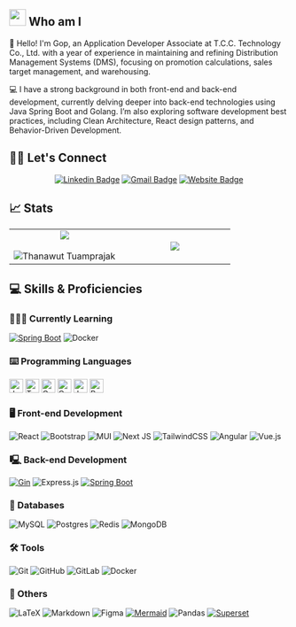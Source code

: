 <img src="https://media.giphy.com/media/iY8CRBdQXODJSCERIr/giphy.gif" width="30px">&nbsp;**Who am I**
---
👋 Hello! I'm Gop, an Application Developer Associate at T.C.C. Technology Co., Ltd. with a year of experience in maintaining and refining Distribution Management Systems (DMS), focusing on promotion calculations, sales target management, and warehousing.

💻 I have a strong background in both front-end and back-end development, currently delving deeper into back-end technologies using Java Spring Boot and Golang. I’m also exploring software development best practices, including Clean Architecture, React design patterns, and Behavior-Driven Development.

## 🙋‍♀️ Let's Connect
<div align="center">

[![Linkedin Badge](https://img.shields.io/badge/-Thanawut_Tuamprajak-blue?style=flat-square&logo=Linkedin&logoColor=white&link=https://www.linkedin.com/in/thanawut-tuamprajak-479144262/)](https://www.linkedin.com/in/thanawut-tuamprajak-479144262/)
[![Gmail Badge](https://img.shields.io/badge/-thanawut.tuam@gmail.com-c14438?style=flat-square&logo=Gmail&logoColor=white&link=mailto:thanawut.tuam@gmail.com)](mailto:thanawut.tuam@gmail.com)
[![Website Badge](https://img.shields.io/badge/-Thanawut_Tuamprajak-gray?style=flat-square&link=https://thanawut-tuamprajak.vercel.app/)](https://thanawut-tuamprajak.vercel.app/)
</div>

## 📈 Stats
<table align="center">
  <tr border="none">
    <td width="50%" align="center">
      <img  align="center"  src="https://github-readme-stats.vercel.app/api?username=hanawuz&theme=react&show_icons=true&count_private=true&hide_border=true" />
      <br></br>
      <img  title="🔥 Get streak stats for your profile at git.io/streak-stats" alt="Thanawut Tuamprajak" src="https://github-readme-streak-stats.herokuapp.com/?user=hanawuz&theme=react&hide_border=true" /> 
    </td>
    <td width="80%" align="center">
      <img  align="center"  src="https://github-readme-stats.anuraghazra1.vercel.app/api/top-langs/?username=hanawuz&theme=react&hide_border=false&no-bg=true&no-frame=true&langs_count=8&hide_border=true"/>
    </td>
  </tr>
</table>


## 💻 Skills & Proficiencies

### 👨🏻‍💻 Currently Learning
[![Spring Boot](https://img.shields.io/badge/Spring_Boot-6DB33F?style=for-the-badge&logo=spring-boot&logoColor=white)](https://)
![Docker](https://img.shields.io/badge/docker-%230db7ed.svg?style=for-the-badge&logo=docker&logoColor=white)

### ⌨️ Programming Languages
<span><img src="https://img.shields.io/badge/JavaScript-323330?style=for-the-badge&logo=javascript&logoColor=F7DF1E" alt="JavaScript logo" title="JavaScript" height="25" /></span>
<span><img src="https://img.shields.io/badge/TypeScript-007ACC?style=for-the-badge&logo=typescript&logoColor=white" alt="TypeScript logo" title="TypeScript" height="25" /></span>
<span><img src="https://img.shields.io/badge/go-%2300ADD8.svg?style=for-the-badge&logo=go&logoColor=white" alt="Golang logo" title="Go" height="25" /></span>
<span><img src="https://img.shields.io/badge/c++-%2300599C.svg?style=for-the-badge&logo=c%2B%2B&logoColor=white" alt="Cpp logo" title="C++" height="25" /></span>
<span><img src="https://img.shields.io/badge/java-%23ED8B00.svg?style=for-the-badge&logo=openjdk&logoColor=white" alt="Java logo" title="Java" height="25" /></span>
<span><img src="https://img.shields.io/badge/python-3670A0?style=for-the-badge&logo=python&logoColor=ffdd54" alt="Python logo" title="Python" height="25" /></span>

### 🖥️ Front-end Development
![React](https://img.shields.io/badge/react-%2320232a.svg?style=for-the-badge&logo=react&logoColor=%2361DAFB)
![Bootstrap](https://img.shields.io/badge/bootstrap-%238511FA.svg?style=for-the-badge&logo=bootstrap&logoColor=white)
![MUI](https://img.shields.io/badge/MUI-%230081CB.svg?style=for-the-badge&logo=mui&logoColor=white)
![Next JS](https://img.shields.io/badge/Next-black?style=for-the-badge&logo=next.js&logoColor=white)
![TailwindCSS](https://img.shields.io/badge/tailwindcss-%2338B2AC.svg?style=for-the-badge&logo=tailwind-css&logoColor=white)
![Angular](https://img.shields.io/badge/angular-%23DD0031.svg?style=for-the-badge&logo=angular&logoColor=white)
![Vue.js](https://img.shields.io/badge/vuejs-%2335495e.svg?style=for-the-badge&logo=vuedotjs&logoColor=%234FC08D)


### 🖳 Back-end Development
[![Gin](https://img.shields.io/badge/Gin-008ECF?style=for-the-badge&logo=gin&logoColor=white)](https://)
![Express.js](https://img.shields.io/badge/express.js-%23404d59.svg?style=for-the-badge&logo=express&logoColor=%2361DAFB)
[![Spring Boot](https://img.shields.io/badge/Spring_Boot-6DB33F?style=for-the-badge&logo=spring-boot&logoColor=white)](https://)

### 💾 Databases
![MySQL](https://img.shields.io/badge/mysql-%2300f.svg?style=for-the-badge&logo=mysql&logoColor=white)
![Postgres](https://img.shields.io/badge/postgres-%23316192.svg?style=for-the-badge&logo=postgresql&logoColor=white)
![Redis](https://img.shields.io/badge/redis-%23DD0031.svg?style=for-the-badge&logo=redis&logoColor=white)
![MongoDB](https://img.shields.io/badge/MongoDB-%234ea94b.svg?style=for-the-badge&logo=mongodb&logoColor=white)


### 🛠️ Tools
![Git](https://img.shields.io/badge/git-%23F05033.svg?style=for-the-badge&logo=git&logoColor=white)
![GitHub](https://img.shields.io/badge/github-%23121011.svg?style=for-the-badge&logo=github&logoColor=white)
![GitLab](https://img.shields.io/badge/gitlab-%23181717.svg?style=for-the-badge&logo=gitlab&logoColor=white)
![Docker](https://img.shields.io/badge/docker-%230db7ed.svg?style=for-the-badge&logo=docker&logoColor=white)

### 🛃 Others
![LaTeX](https://img.shields.io/badge/latex-%23008080.svg?style=for-the-badge&logo=latex&logoColor=white)
![Markdown](https://img.shields.io/badge/markdown-%23000000.svg?style=for-the-badge&logo=markdown&logoColor=white)
![Figma](https://img.shields.io/badge/figma-%23F24E1E.svg?style=for-the-badge&logo=figma&logoColor=white)
[![Mermaid](https://img.shields.io/badge/Mermaid-FF3670?style=for-the-badge&logo=mermaid&logoColor=white)](https://)
![Pandas](https://img.shields.io/badge/pandas-%23150458.svg?style=for-the-badge&logo=pandas&logoColor=white)
[![Superset](https://img.shields.io/badge/Superset-20A6C9?style=for-the-badge&logo=apache-superset&logoColor=white)](https://)

<!---
[<img src="https://github-readme-stats.vercel.app/api/pin/?username=hanawuz&repo=team05&theme=react" height="150" style="width: 100%;" />](https://github.com/HanawuZ/team05)
[<img src="https://github-readme-stats.vercel.app/api/pin/?username=hanawuz&repo=promptlab-fe&theme=react" height="150" />](https://github.com/promptlabth/promptlab-fe)
[<img src="https://github-readme-stats.vercel.app/api/pin/?username=hanawuz&repo=foodfinder&theme=react" height="150" />](https://github.com/HanawuZ/foodfinder)

hanawuz/hanawuz is a ✨ special ✨ repository because its `README.md` (this file) appears on your GitHub profile.
You can click the Preview link to take a look at your changes.
--->

